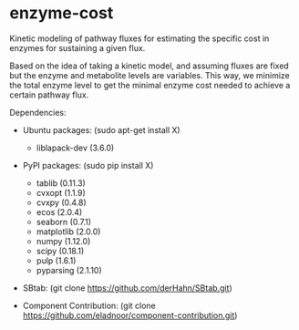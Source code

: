 enzyme-cost
===========

Kinetic modeling of pathway fluxes for estimating the specific cost in enzymes
for sustaining a given flux.

Based on the idea of taking a kinetic model, and assuming fluxes are fixed but
the enzyme and metabolite levels are variables. This way, we minimize the total
enzyme level to get the minimal enzyme cost needed to achieve a certain 
pathway flux.

Dependencies:
- Ubuntu packages: (sudo apt-get install X)
    - liblapack-dev (3.6.0)

- PyPI packages:   (sudo pip install X)
    - tablib (0.11.3)
    - cvxopt (1.1.9)
    - cvxpy  (0.4.8)
    - ecos   (2.0.4)
    - seaborn (0.7.1)
    - matplotlib (2.0.0)
    - numpy (1.12.0)
    - scipy (0.18.1)
    - pulp (1.6.1)
    - pyparsing (2.1.10)
    
- SBtab: (git clone https://github.com/derHahn/SBtab.git)

- Component Contribution: (git clone https://github.com/eladnoor/component-contribution.git)

